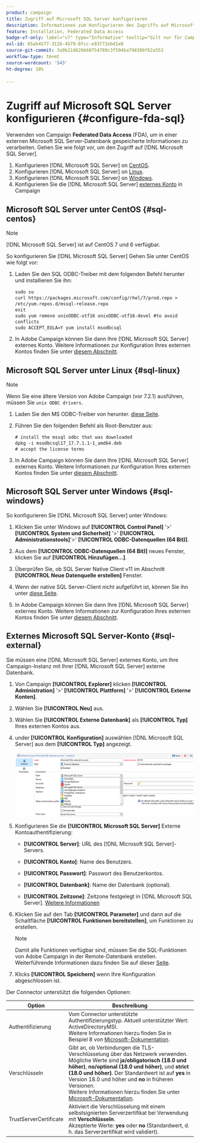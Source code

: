 ```yaml
---
product: campaign
title: Zugriff auf Microsoft SQL Server konfigurieren
description: Informationen zum Konfigurieren des Zugriffs auf Microsoft SQL Server
feature: Installation, Federated Data Access
badge-v7-only: label="v7" type="Informative" tooltip="Gilt nur für Campaign Classic v7"
exl-id: 65ab4577-3126-4579-8fcc-e93772ebd1e8
source-git-commit: 3a9b21d626b60754789c3f594ba798309f62a553
workflow-type: tm+mt
source-wordcount: '543'
ht-degree: 10%

---
```


# Zugriff auf Microsoft SQL Server konfigurieren {#configure-fda-sql}



Verwenden von Campaign **Federated Data Access** (FDA), um in einer externen Microsoft SQL Server-Datenbank gespeicherte Informationen zu verarbeiten. Gehen Sie wie folgt vor, um den Zugriff auf [!DNL Microsoft SQL Server].

1. Konfigurieren [!DNL Microsoft SQL Server] on [CentOS](#sql-centos).
1. Konfigurieren [!DNL Microsoft SQL Server] on [Linux](#sql-linux).
1. Konfigurieren [!DNL Microsoft SQL Server] on [Windows](#sql-windows).
1. Konfigurieren Sie die [!DNL Microsoft SQL Server] [externes Konto](#sql-external) in Campaign

## Microsoft SQL Server unter CentOS {#sql-centos}

>[!NOTE]
>
> [!DNL Microsoft SQL Server] ist auf CentOS 7 und 6 verfügbar.

So konfigurieren Sie [!DNL Microsoft SQL Server] Gehen Sie unter CentOS wie folgt vor:

1. Laden Sie den SQL ODBC-Treiber mit dem folgenden Befehl herunter und installieren Sie ihn:

   ```
   sudo su
   curl https://packages.microsoft.com/config/rhel/7/prod.repo > /etc/yum.repos.d/mssql-release.repo
   exit
   sudo yum remove unixODBC-utf16 unixODBC-utf16-devel #to avoid conflicts
   sudo ACCEPT_EULA=Y yum install msodbcsql
   ```

1. In Adobe Campaign können Sie dann Ihre [!DNL Microsoft SQL Server] externes Konto. Weitere Informationen zur Konfiguration Ihres externen Kontos finden Sie unter [diesem Abschnitt](#sql-external).

## Microsoft SQL Server unter Linux {#sql-linux}

>[!NOTE]
>
> Wenn Sie eine ältere Version von Adobe Campaign (vor 7.2.1) ausführen, müssen Sie `unix ODBC drivers`.

1. Laden Sie den MS ODBC-Treiber von herunter. [diese Seite](https://packages.microsoft.com/ubuntu/16.04/prod/pool/main/m/msodbcsql17/).

1. Führen Sie den folgenden Befehl als Root-Benutzer aus:

   ```
   # install the mssql odbc that was downloaded
   dpkg -i msodbcsql17_17.7.1.1-1_amd64.deb
   # accept the license terms
   ```

1. In Adobe Campaign können Sie dann Ihre [!DNL Microsoft SQL Server] externes Konto. Weitere Informationen zur Konfiguration Ihres externen Kontos finden Sie unter [diesem Abschnitt](#sql-external).

## Microsoft SQL Server unter Windows {#sql-windows}

So konfigurieren Sie [!DNL Microsoft SQL Server] unter Windows:

1. Klicken Sie unter Windows auf **[!UICONTROL Control Panel]** &#39;>&#39; **[!UICONTROL System und Sicherheit]** &#39;>&#39; **[!UICONTROL Administrationstools]**&#39;>&#39; **[!UICONTROL ODBC-Datenquellen (64 Bit)]**.

1. Aus dem **[!UICONTROL ODBC-Datenquellen (64 Bit)]** neues Fenster, klicken Sie auf **[!UICONTROL Hinzufügen...]**.

1. Überprüfen Sie, ob SQL Server Native Client v11 im Abschnitt **[!UICONTROL Neue Datenquelle erstellen]** Fenster.

1. Wenn der native SQL Server-Client nicht aufgeführt ist, können Sie ihn unter [diese Seite](https://www.microsoft.com/en-my/download/details.aspx?id=36434).

1. In Adobe Campaign können Sie dann Ihre [!DNL Microsoft SQL Server] externes Konto. Weitere Informationen zur Konfiguration Ihres externen Kontos finden Sie unter [diesem Abschnitt](#sql-external).

## Externes Microsoft SQL Server-Konto {#sql-external}

Sie müssen eine [!DNL Microsoft SQL Server] externes Konto, um Ihre Campaign-Instanz mit Ihrer [!DNL Microsoft SQL Server] externe Datenbank.

1. Von Campaign **[!UICONTROL Explorer]** klicken **[!UICONTROL Administration]** &#39;>&#39; **[!UICONTROL Plattform]** &#39;>&#39; **[!UICONTROL Externe Konten]**.

1. Wählen Sie **[!UICONTROL Neu]** aus.

1. Wählen Sie **[!UICONTROL Externe Datenbank]** als **[!UICONTROL Typ]** Ihres externen Kontos aus.

1. under **[!UICONTROL Konfiguration]** auswählen [!DNL Microsoft SQL Server] aus dem **[!UICONTROL Typ]** angezeigt.

   ![](assets/sql.png)

1. Konfigurieren Sie die **[!UICONTROL Microsoft SQL Server]** Externe Kontoauthentifizierung:

   * **[!UICONTROL Server]**: URL des [!DNL Microsoft SQL Server]-Servers.

   * **[!UICONTROL Konto]**: Name des Benutzers.

   * **[!UICONTROL Passwort]**: Passwort des Benutzerkontos.

   * **[!UICONTROL Datenbank]**: Name der Datenbank (optional).

   * **[!UICONTROL Zeitzone]**: Zeitzone festgelegt in [!DNL Microsoft SQL Server]. [Weitere Informationen](https://docs.microsoft.com/en-us/sql/t-sql/functions/current-timezone-transact-sql?view=sql-server-ver15)

1. Klicken Sie auf den Tab **[!UICONTROL Parameter]** und dann auf die Schaltfläche **[!UICONTROL Funktionen bereitstellen]**, um Funktionen zu erstellen.

   >[!NOTE]
   >
   >Damit alle Funktionen verfügbar sind, müssen Sie die SQL-Funktionen von Adobe Campaign in der Remote-Datenbank erstellen. Weiterführende Informationen dazu finden Sie auf dieser [Seite](../../configuration/using/adding-additional-sql-functions.md).

1. Klicks **[!UICONTROL Speichern]** wenn Ihre Konfiguration abgeschlossen ist.

Der Connector unterstützt die folgenden Optionen:

| Option | Beschreibung  |
|---|---|
| Authentifizierung | Vom Connector unterstützte Authentifizierungstyp. Aktuell unterstützter Wert: ActiveDirectoryMSI. <br> Weitere Informationen hierzu finden Sie in Beispiel 8 von [Microsoft-Dokumentation](https://docs.microsoft.com/en-us/sql/connect/odbc/using-azure-active-directory?view=sql-server-ver15#example-connection-strings). |
| Verschlüsseln | Gibt an, ob Verbindungen die TLS-Verschlüsselung über das Netzwerk verwenden. Mögliche Werte sind **ja/obligatorisch (18.0 und höher)**, **no/optional (18.0 und höher)**, und **strict (18.0 und höher)**. Der Standardwert ist auf **yes** in Version 18.0 und höher und **no** in früheren Versionen. <br>Weitere Informationen hierzu finden Sie unter [Microsoft-Dokumentation](https://docs.microsoft.com/en-us/sql/connect/odbc/dsn-connection-string-attribute?view=azure-sqldw-latest#encrypt). |
| TrustServerCertificate | Aktiviert die Verschlüsselung mit einem selbstsignierten Serverzertifikat bei Verwendung mit **Verschlüsseln**. <br>Akzeptierte Werte: **yes** oder **no** (Standardwert, d. h. das Serverzertifikat wird validiert). |
